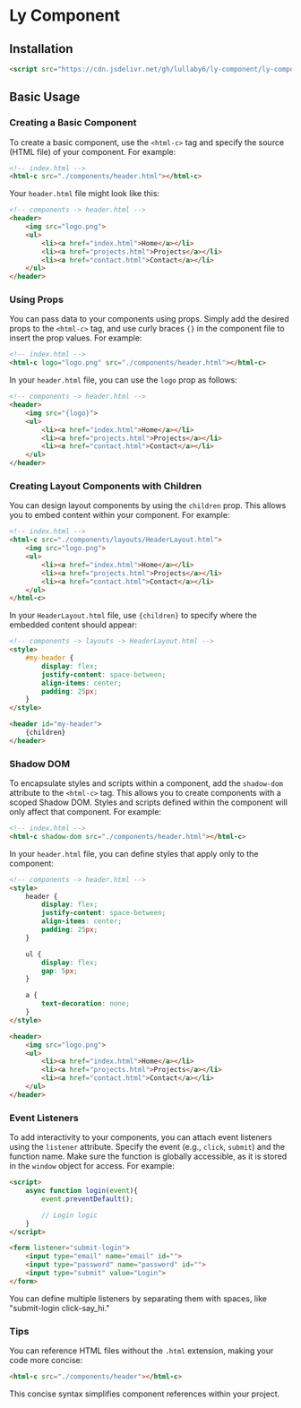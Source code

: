 # Ly Component

<!-- ## Table of Contents
- [Overview](#overview)
- [Installation](#installation)
- [Basic Usage](#basic-usage)
  - [Creating a Basic Component](#creating-a-basic-component)
  - [Using Props](#using-props)
  - [Creating Layout Components with Children](#creating-layout-components-with-children)
  - [Shadow DOM](#shadow-dom)
  - [Event Listeners](#event-listeners)
  - [Tips](#tips) -->

## Installation

```html
<script src="https://cdn.jsdelivr.net/gh/lullaby6/ly-component/ly-component.js" defer></script>
```

## Basic Usage

### Creating a Basic Component

To create a basic component, use the `<html-c>` tag and specify the source (HTML file) of your component. For example:

```html
<!-- index.html -->
<html-c src="./components/header.html"></html-c>
```

Your `header.html` file might look like this:

```html
<!-- components -> header.html -->
<header>
    <img src="logo.png">
    <ul>
        <li><a href="index.html">Home</a></li>
        <li><a href="projects.html">Projects</a></li>
        <li><a href="contact.html">Contact</a></li>
    </ul>
</header>
```

### Using Props

You can pass data to your components using props. Simply add the desired props to the `<html-c>` tag, and use curly braces `{}` in the component file to insert the prop values. For example:

```html
<!-- index.html -->
<html-c logo="logo.png" src="./components/header.html"></html-c>
```

In your `header.html` file, you can use the `logo` prop as follows:

```html
<!-- components -> header.html -->
<header>
    <img src="{logo}">
    <ul>
        <li><a href="index.html">Home</a></li>
        <li><a href="projects.html">Projects</a></li>
        <li><a href="contact.html">Contact</a></li>
    </ul>
</header>
```

### Creating Layout Components with Children

You can design layout components by using the `children` prop. This allows you to embed content within your component. For example:

```html
<!-- index.html -->
<html-c src="./components/layouts/HeaderLayout.html">
    <img src="logo.png">
    <ul>
        <li><a href="index.html">Home</a></li>
        <li><a href="projects.html">Projects</a></li>
        <li><a href="contact.html">Contact</a></li>
    </ul>
</html-c>
```

In your `HeaderLayout.html` file, use `{children}` to specify where the embedded content should appear:

```html
<!-- components -> layouts -> HeaderLayout.html -->
<style>
    #my-header {
        display: flex;
        justify-content: space-between;
        align-items: center;
        padding: 25px;
    }
</style>

<header id="my-header">
    {children}
</header>
```

### Shadow DOM

To encapsulate styles and scripts within a component, add the `shadow-dom` attribute to the `<html-c>` tag. This allows you to create components with a scoped Shadow DOM. Styles and scripts defined within the component will only affect that component. For example:

```html
<!-- index.html -->
<html-c shadow-dom src="./components/header.html"></html-c>
```

In your `header.html` file, you can define styles that apply only to the component:

```html
<!-- components -> header.html -->
<style>
    header {
        display: flex;
        justify-content: space-between;
        align-items: center;
        padding: 25px;
    }

    ul {
        display: flex;
        gap: 5px;
    }

    a {
        text-decoration: none;
    }
</style>

<header>
    <img src="logo.png">
    <ul>
        <li><a href="index.html">Home</a></li>
        <li><a href="projects.html">Projects</a></li>
        <li><a href="contact.html">Contact</a></li>
    </ul>
</header>
```

### Event Listeners

To add interactivity to your components, you can attach event listeners using the `listener` attribute. Specify the event (e.g., `click`, `submit`) and the function name. Make sure the function is globally accessible, as it is stored in the `window` object for access. For example:

```html
<script>
    async function login(event){
        event.preventDefault();

        // Login logic
    }
</script>

<form listener="submit-login">
    <input type="email" name="email" id="">
    <input type="password" name="password" id="">
    <input type="submit" value="Login">
</form>
```

You can define multiple listeners by separating them with spaces, like "submit-login click-say_hi."

### Tips

You can reference HTML files without the `.html` extension, making your code more concise:

```html
<html-c src="./components/header"></html-c>
```

This concise syntax simplifies component references within your project.